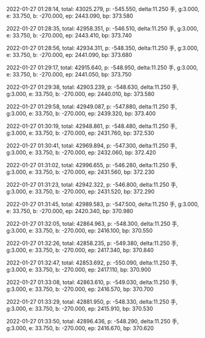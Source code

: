 2022-01-27 01:28:14, total: 43025.279, p: -545.550, delta:11.250 手, g:3.000, e: 33.750, b: -270.000, ep: 2443.090, bp: 373.580

2022-01-27 01:28:35, total: 42958.351, p: -546.510, delta:11.250 手, g:3.000, e: 33.750, b: -270.000, ep: 2443.410, bp: 373.740

2022-01-27 01:28:56, total: 42934.311, p: -548.350, delta:11.250 手, g:3.000, e: 33.750, b: -270.000, ep: 2441.090, bp: 373.680

2022-01-27 01:29:17, total: 42915.640, p: -548.950, delta:11.250 手, g:3.000, e: 33.750, b: -270.000, ep: 2441.050, bp: 373.750

2022-01-27 01:29:38, total: 42903.239, p: -548.630, delta:11.250 手, g:3.000, e: 33.750, b: -270.000, ep: 2440.010, bp: 373.580

2022-01-27 01:29:58, total: 42949.087, p: -547.880, delta:11.250 手, g:3.000, e: 33.750, b: -270.000, ep: 2439.320, bp: 373.400

2022-01-27 01:30:19, total: 42948.861, p: -548.480, delta:11.250 手, g:3.000, e: 33.750, b: -270.000, ep: 2431.760, bp: 372.530

2022-01-27 01:30:41, total: 42969.894, p: -547.300, delta:11.250 手, g:3.000, e: 33.750, b: -270.000, ep: 2432.060, bp: 372.420

2022-01-27 01:31:02, total: 42996.655, p: -546.280, delta:11.250 手, g:3.000, e: 33.750, b: -270.000, ep: 2431.560, bp: 372.230

2022-01-27 01:31:23, total: 42942.322, p: -546.800, delta:11.250 手, g:3.000, e: 33.750, b: -270.000, ep: 2431.520, bp: 372.290

2022-01-27 01:31:45, total: 42989.583, p: -547.500, delta:11.250 手, g:3.000, e: 33.750, b: -270.000, ep: 2420.340, bp: 370.980

2022-01-27 01:32:05, total: 42864.963, p: -548.300, delta:11.250 手, g:3.000, e: 33.750, b: -270.000, ep: 2416.100, bp: 370.550

2022-01-27 01:32:26, total: 42858.235, p: -549.380, delta:11.250 手, g:3.000, e: 33.750, b: -270.000, ep: 2417.340, bp: 370.840

2022-01-27 01:32:47, total: 42853.692, p: -550.090, delta:11.250 手, g:3.000, e: 33.750, b: -270.000, ep: 2417.110, bp: 370.900

2022-01-27 01:33:08, total: 42863.610, p: -549.030, delta:11.250 手, g:3.000, e: 33.750, b: -270.000, ep: 2416.570, bp: 370.700

2022-01-27 01:33:29, total: 42881.950, p: -548.330, delta:11.250 手, g:3.000, e: 33.750, b: -270.000, ep: 2415.910, bp: 370.530

2022-01-27 01:33:50, total: 42896.436, p: -548.290, delta:11.250 手, g:3.000, e: 33.750, b: -270.000, ep: 2416.670, bp: 370.620